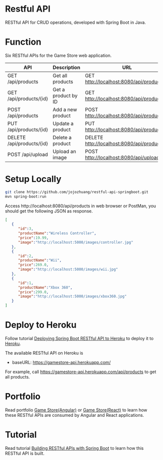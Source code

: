 # Restful API
RESTful API for CRUD operations, developed with Spring Boot in Java.

# Function
Six RESTful APIs for the Game Store web application.

API                       | Description         | URL
--------------------------|---------------------|--------------
GET /api/products         | Get all products    | GET [http://localhost:8080/api/products](http://localhost:8080/api/products)
GET /api/products/{id}    | Get a product by ID | GET [http://localhost:8080/api/products/1](http://localhost:8080/api/products/1)
POST /api/products        | Add a new product   | POST [http://localhost:8080/api/products](http://localhost:8080/api/products)
PUT /api/products/{id}    | Update a product    | PUT [http://localhost:8080/api/products/1](http://localhost:8080/api/products/1)
DELETE /api/products/{id} | Delete a product    | DELETE [http://localhost:8080/api/products/1](http://localhost:8080/api/products/1)
POST /api/upload          | Upload an image     | POST [http://localhost:8080/api/upload](http://localhost:8080/api/upload)

# Setup Locally
```bash
git clone https://github.com/jojozhuang/restful-api-springboot.git
mvn spring-boot:run
```
Access http://localhost:8080/api/products in web browser or PostMan, you should get the following JSON as response.
```json
[  
   {  
      "id":3,
      "productName":"Wireless Controller",
      "price":19.99,
      "image":"http://localhost:5000/images/controller.jpg"
   },
   {  
      "id":2,
      "productName":"Wii",
      "price":269.0,
      "image":"http://localhost:5000/images/wii.jpg"
   },
   {  
      "id":1,
      "productName":"Xbox 360",
      "price":299.0,
      "image":"http://localhost:5000/images/xbox360.jpg"
   }
]
```

# Deploy to Heroku
Follow tutorial [Deploying Spring Boot RESTful API to Heroku](https://jojozhuang.github.io/tutorial/restful/deploying-spring-boot-restful-api-to-heroku/) to deploy it to [Heroku](https://www.heroku.com/).

The available RESTful API on Heroku is
* baseURL: https://gamestore-api.herokuapp.com/

For example, call https://gamestore-api.herokuapp.com/api/products to get all products.

# Portfolio
Read portfolio [Game Store(Angular)](https://jojozhuang.github.io/portfolio/game-store-angular/) or [Game Store(React)](http://jojozhuang.github.io/portfolio/game-store-react/) to learn how these RESTful APIs are consumed by Angular and React applications.

# Tutorial
Read tutorial [Building RESTful APIs with Spring Boot](https://jojozhuang.github.io/tutorial/react/building-restful-apis-with-spring-boot/) to learn how this RESTful API is built.
